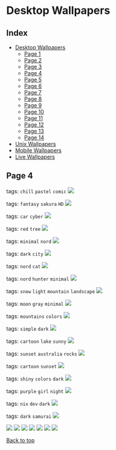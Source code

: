 # Desktop Wallpapers

## Index

- [Desktop Wallpapers](https://github.com/D3Ext/aesthetic-wallpapers/blob/main/pages/Desktop.md#desktop-wallpapers)
  - [Page 1](https://github.com/D3Ext/aesthetic-wallpapers/blob/main/pages/Page1.md)
  - [Page 2](https://github.com/D3Ext/aesthetic-wallpapers/blob/main/pages/Page2.md)
  - [Page 3](https://github.com/D3Ext/aesthetic-wallpapers/blob/main/pages/Page3.md)
  - [Page 4](https://github.com/D3Ext/aesthetic-wallpapers/blob/main/pages/Page4.md)
  - [Page 5](https://github.com/D3Ext/aesthetic-wallpapers/blob/main/pages/Page5.md)
  - [Page 6](https://github.com/D3Ext/aesthetic-wallpapers/blob/main/pages/Page6.md)
  - [Page 7](https://github.com/D3Ext/aesthetic-wallpapers/blob/main/pages/Page7.md)
  - [Page 8](https://github.com/D3Ext/aesthetic-wallpapers/blob/main/pages/Page8.md)
  - [Page 9](https://github.com/D3Ext/aesthetic-wallpapers/blob/main/pages/Page9.md)
  - [Page 10](https://github.com/D3Ext/aesthetic-wallpapers/blob/main/pages/Page10.md)
  - [Page 11](https://github.com/D3Ext/aesthetic-wallpapers/blob/main/pages/Page11.md)
  - [Page 12](https://github.com/D3Ext/aesthetic-wallpapers/blob/main/pages/Page12.md)
  - [Page 13](https://github.com/D3Ext/aesthetic-wallpapers/blob/main/pages/Page13.md)
  - [Page 14](https://github.com/D3Ext/aesthetic-wallpapers/blob/main/pages/Page14.md)
- [Unix Wallpapers](https://github.com/D3Ext/aesthetic-wallpapers/blob/main/pages/Unix.md)
- [Mobile Wallpapers](https://github.com/D3Ext/aesthetic-wallpapers/blob/main/pages/Mobile.md#mobile-wallpapers)
- [Live Wallpapers](https://github.com/D3Ext/aesthetic-wallpapers/blob/main/pages/Live.md#live-wallpapers)

## Page 4

tags: `chill` `pastel` `comic`
<img src="https://raw.githubusercontent.com/D3Ext/aesthetic-wallpapers/main/images/lofi.jpg">

tags: `fantasy` `sakura` `HD`
<img src="https://raw.githubusercontent.com/D3Ext/aesthetic-wallpapers/main/images/manga.png">

tags: `car` `cyber`
<img src="https://raw.githubusercontent.com/D3Ext/aesthetic-wallpapers/main/images/cyberpunk_car.png">

tags: `red` `tree`
<img src="https://raw.githubusercontent.com/D3Ext/aesthetic-wallpapers/main/images/grey_red_tree.png">

tags: `minimal` `nord`
<img src="https://raw.githubusercontent.com/D3Ext/aesthetic-wallpapers/main/images/minimal_nord_guy.png">

tags: `dark` `city`
<img src="https://raw.githubusercontent.com/D3Ext/aesthetic-wallpapers/main/images/nord_dark_city.png">

tags: `nord` `cat`
<img src="https://raw.githubusercontent.com/D3Ext/aesthetic-wallpapers/main/images/nord_minimal_cat.png">

tags: `nord` `hunter` `minimal`
<img src="https://raw.githubusercontent.com/D3Ext/aesthetic-wallpapers/main/images/minim.jpg">

tags: `snow` `light` `mountain` `landscape`
<img src="https://raw.githubusercontent.com/D3Ext/aesthetic-wallpapers/main/images/minimal_landscape.jpg">

tags: `moon` `gray` `minimal`
<img src="https://raw.githubusercontent.com/D3Ext/aesthetic-wallpapers/main/images/moon.png">

tags: `mountains` `colors`
<img src="https://raw.githubusercontent.com/D3Ext/aesthetic-wallpapers/main/images/mountains.png">

tags: `simple` `dark`
<img src="https://raw.githubusercontent.com/D3Ext/aesthetic-wallpapers/main/images/minimal-purple.jpg">

tags: `cartoon` `lake` `sunny`
<img src="https://raw.githubusercontent.com/D3Ext/aesthetic-wallpapers/main/images/art-lake.png">

tags: `sunset` `australia` `rocks`
<img src="https://raw.githubusercontent.com/D3Ext/aesthetic-wallpapers/main/images/australia.jpg">

tags: `cartoon` `sunset`
<img src="https://raw.githubusercontent.com/D3Ext/aesthetic-wallpapers/main/images/bici.jpg">

tags: `shiny` `colors` `dark`
<img src="https://raw.githubusercontent.com/D3Ext/aesthetic-wallpapers/main/images/shiny-colors.png">

tags: `purple` `girl` `night`
<img src="https://raw.githubusercontent.com/D3Ext/aesthetic-wallpapers/main/images/purple-girl.png">

tags: `nix` `dev` `dark`
<img src="https://raw.githubusercontent.com/D3Ext/aesthetic-wallpapers/main/images/nix.png">

tags: `dark` `samurai`
<img src="https://raw.githubusercontent.com/D3Ext/aesthetic-wallpapers/main/images/manga-samurai.png">

<img src="https://raw.githubusercontent.com/D3Ext/aesthetic-wallpapers/main/images/TokyoSimplistic.jpg">

<img src="https://raw.githubusercontent.com/D3Ext/aesthetic-wallpapers/main/images/ign_megumin_dark.png">

<img src="https://raw.githubusercontent.com/D3Ext/aesthetic-wallpapers/main/images/interstellar_wallpaper.png">

<img src="https://raw.githubusercontent.com/D3Ext/aesthetic-wallpapers/main/images/nord_minimal_girl.png">

<img src="https://raw.githubusercontent.com/D3Ext/aesthetic-wallpapers/main/images/nord_purple_waves.png">

<img src="https://raw.githubusercontent.com/D3Ext/aesthetic-wallpapers/main/images/wallhaven-76d5xv.png">

<img src="https://raw.githubusercontent.com/D3Ext/aesthetic-wallpapers/main/images/wallpaper_nord_1.png">

[Back to top](#Index)
